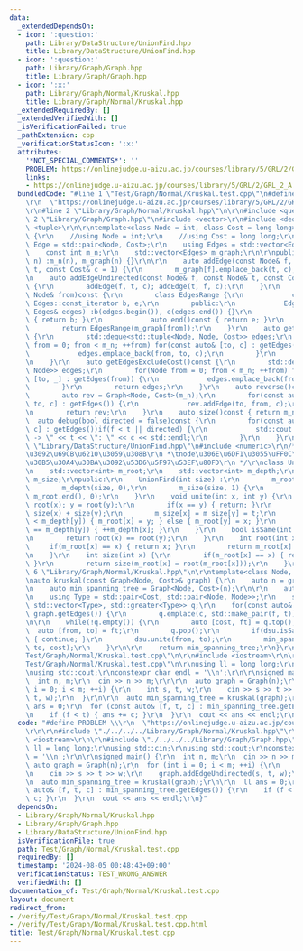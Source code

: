 ```yaml
---
data:
  _extendedDependsOn:
  - icon: ':question:'
    path: Library/DataStructure/UnionFind.hpp
    title: Library/DataStructure/UnionFind.hpp
  - icon: ':question:'
    path: Library/Graph/Graph.hpp
    title: Library/Graph/Graph.hpp
  - icon: ':x:'
    path: Library/Graph/Normal/Kruskal.hpp
    title: Library/Graph/Normal/Kruskal.hpp
  _extendedRequiredBy: []
  _extendedVerifiedWith: []
  _isVerificationFailed: true
  _pathExtension: cpp
  _verificationStatusIcon: ':x:'
  attributes:
    '*NOT_SPECIAL_COMMENTS*': ''
    PROBLEM: https://onlinejudge.u-aizu.ac.jp/courses/library/5/GRL/2/GRL_2_A
    links:
    - https://onlinejudge.u-aizu.ac.jp/courses/library/5/GRL/2/GRL_2_A
  bundledCode: "#line 1 \"Test/Graph/Normal/Kruskal.test.cpp\"\n#define PROBLEM \\\
    \r\n  \"https://onlinejudge.u-aizu.ac.jp/courses/library/5/GRL/2/GRL_2_A\"\r\n\
    \r\n#line 2 \"Library/Graph/Normal/Kruskal.hpp\"\n\r\n#include <queue>\r\n#line\
    \ 2 \"Library/Graph/Graph.hpp\"\n#include <vector>\r\n#include <deque>\r\n#include\
    \ <tuple>\r\n\r\ntemplate<class Node = int, class Cost = long long>\r\nclass Graph\
    \ {\r\n    //using Node = int;\r\n    //using Cost = long long;\r\n\r\n    using\
    \ Edge = std::pair<Node, Cost>;\r\n    using Edges = std::vector<Edge>;\r\n\r\n\
    \    const int m_n;\r\n    std::vector<Edges> m_graph;\r\n\r\npublic:\r\n    Graph(int\
    \ n) :m_n(n), m_graph(n) {}\r\n\r\n    auto addEdge(const Node& f, const Node&\
    \ t, const Cost& c = 1) {\r\n        m_graph[f].emplace_back(t, c);\r\n    }\r\
    \n    auto addEdgeUndirected(const Node& f, const Node& t, const Cost& c = 1)\
    \ {\r\n        addEdge(f, t, c); addEdge(t, f, c);\r\n    }\r\n    auto getEdges(const\
    \ Node& from)const {\r\n        class EdgesRange {\r\n            const typename\
    \ Edges::const_iterator b, e;\r\n        public:\r\n            EdgesRange(const\
    \ Edges& edges) :b(edges.begin()), e(edges.end()) {}\r\n            auto begin()const\
    \ { return b; }\r\n            auto end()const { return e; }\r\n        };\r\n\
    \        return EdgesRange(m_graph[from]);\r\n    }\r\n    auto getEdges()const\
    \ {\r\n        std::deque<std::tuple<Node, Node, Cost>> edges;\r\n        for(Node\
    \ from = 0; from < m_n; ++from) for(const auto& [to, c] : getEdges(from)) {\r\n\
    \            edges.emplace_back(from, to, c);\r\n        }\r\n        return edges;\r\
    \n    }\r\n    auto getEdgesExcludeCost()const {\r\n        std::deque<std::pair<Node,\
    \ Node>> edges;\r\n        for(Node from = 0; from < m_n; ++from) for(const auto&\
    \ [to, _] : getEdges(from)) {\r\n            edges.emplace_back(from, to);\r\n\
    \        }\r\n        return edges;\r\n    }\r\n    auto reverse()const {\r\n\
    \        auto rev = Graph<Node, Cost>(m_n);\r\n        for(const auto& [from,\
    \ to, c] : getEdges()) {\r\n            rev.addEdge(to, from, c);\r\n        }\r\
    \n        return rev;\r\n    }\r\n    auto size()const { return m_n; };\r\n  \
    \  auto debug(bool directed = false)const {\r\n        for(const auto& [f, t,\
    \ c] : getEdges())if(f < t || directed) {\r\n            std::cout << f << \"\
    \ -> \" << t << \": \" << c << std::endl;\r\n        }\r\n    }\r\n};\n#line 3\
    \ \"Library/DataStructure/UnionFind.hpp\"\n#include <numeric>\r\n/**\r\n *\tUnionFind\u6728\
    \u3092\u69CB\u6210\u3059\u308B\r\n *\tnode\u306E\u6DF1\u3055\uFF0C\u6728\u306E\
    \u30B5\u30A4\u30BA\u3092\u53D6\u5F97\u53EF\u80FD\r\n */\r\nclass UnionFind {\r\
    \n    std::vector<int> m_root;\r\n    std::vector<int> m_depth;\r\n    std::vector<int>\
    \ m_size;\r\npublic:\r\n    UnionFind(int size) :\r\n        m_root(size),\r\n\
    \        m_depth(size, 0),\r\n        m_size(size, 1) {\r\n        std::iota(m_root.begin(),\
    \ m_root.end(), 0);\r\n    }\r\n    void unite(int x, int y) {\r\n        x =\
    \ root(x); y = root(y);\r\n        if(x == y) { return; }\r\n        auto t =\
    \ size(x) + size(y);\r\n        m_size[x] = m_size[y] = t;\r\n        if(m_depth[x]\
    \ < m_depth[y]) { m_root[x] = y; } else { m_root[y] = x; }\r\n        if(m_depth[x]\
    \ == m_depth[y]) { ++m_depth[x]; }\r\n    }\r\n    bool isSame(int x, int y) {\r\
    \n        return root(x) == root(y);\r\n    }\r\n    int root(int x) {\r\n   \
    \     if(m_root[x] == x) { return x; }\r\n        return m_root[x] = root(m_root[x]);\r\
    \n    }\r\n    int size(int x) {\r\n        if(m_root[x] == x) { return m_size[x];\
    \ }\r\n        return size(m_root[x] = root(m_root[x]));\r\n    }\r\n};\r\n#line\
    \ 6 \"Library/Graph/Normal/Kruskal.hpp\"\n\r\ntemplate<class Node, class Cost>\r\
    \nauto kruskal(const Graph<Node, Cost>& graph) {\r\n    auto n = graph.size();\r\
    \n    auto min_spanning_tree = Graph<Node, Cost>(n);\r\n\r\n    auto dsu = UnionFind(n);\r\
    \n    using Type = std::pair<Cost, std::pair<Node, Node>>;\r\n    std::priority_queue<Type,\
    \ std::vector<Type>, std::greater<Type>> q;\r\n    for(const auto& [f, t, c] :\
    \ graph.getEdges()) {\r\n        q.emplace(c, std::make_pair(f, t));\r\n    }\r\
    \n\r\n    while(!q.empty()) {\r\n        auto [cost, ft] = q.top();\r\n      \
    \  auto [from, to] = ft;\r\n        q.pop();\r\n        if(dsu.isSame(from, to))\
    \ { continue; }\r\n        dsu.unite(from, to);\r\n        min_spanning_tree.addEdgeUndirected(from,\
    \ to, cost);\r\n    }\r\n\r\n    return min_spanning_tree;\r\n}\r\n#line 5 \"\
    Test/Graph/Normal/Kruskal.test.cpp\"\n\r\n#include <iostream>\r\n\r\n#line 9 \"\
    Test/Graph/Normal/Kruskal.test.cpp\"\n\r\nusing ll = long long;\r\nusing std::cin;\r\
    \nusing std::cout;\r\nconstexpr char endl = '\\n';\r\n\r\nsigned main() {\r\n\
    \  int n, m;\r\n  cin >> n >> m;\r\n\r\n  auto graph = Graph(n);\r\n  for (int\
    \ i = 0; i < m; ++i) {\r\n    int s, t, w;\r\n    cin >> s >> t >> w;\r\n    graph.addEdgeUndirected(s,\
    \ t, w);\r\n  }\r\n\r\n  auto min_spanning_tree = kruskal(graph);\r\n\r\n  ll\
    \ ans = 0;\r\n  for (const auto& [f, t, c] : min_spanning_tree.getEdges()) {\r\
    \n    if (f < t) { ans += c; }\r\n  }\r\n  cout << ans << endl;\r\n}\n"
  code: "#define PROBLEM \\\r\n  \"https://onlinejudge.u-aizu.ac.jp/courses/library/5/GRL/2/GRL_2_A\"\
    \r\n\r\n#include \"./../../../Library/Graph/Normal/Kruskal.hpp\"\r\n\r\n#include\
    \ <iostream>\r\n\r\n#include \"./../../../Library/Graph/Graph.hpp\"\r\n\r\nusing\
    \ ll = long long;\r\nusing std::cin;\r\nusing std::cout;\r\nconstexpr char endl\
    \ = '\\n';\r\n\r\nsigned main() {\r\n  int n, m;\r\n  cin >> n >> m;\r\n\r\n \
    \ auto graph = Graph(n);\r\n  for (int i = 0; i < m; ++i) {\r\n    int s, t, w;\r\
    \n    cin >> s >> t >> w;\r\n    graph.addEdgeUndirected(s, t, w);\r\n  }\r\n\r\
    \n  auto min_spanning_tree = kruskal(graph);\r\n\r\n  ll ans = 0;\r\n  for (const\
    \ auto& [f, t, c] : min_spanning_tree.getEdges()) {\r\n    if (f < t) { ans +=\
    \ c; }\r\n  }\r\n  cout << ans << endl;\r\n}"
  dependsOn:
  - Library/Graph/Normal/Kruskal.hpp
  - Library/Graph/Graph.hpp
  - Library/DataStructure/UnionFind.hpp
  isVerificationFile: true
  path: Test/Graph/Normal/Kruskal.test.cpp
  requiredBy: []
  timestamp: '2024-08-05 00:48:43+09:00'
  verificationStatus: TEST_WRONG_ANSWER
  verifiedWith: []
documentation_of: Test/Graph/Normal/Kruskal.test.cpp
layout: document
redirect_from:
- /verify/Test/Graph/Normal/Kruskal.test.cpp
- /verify/Test/Graph/Normal/Kruskal.test.cpp.html
title: Test/Graph/Normal/Kruskal.test.cpp
---
```

